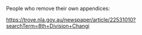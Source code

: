 
People who remove their own appendices:



https://trove.nla.gov.au/newspaper/article/22531010?searchTerm=8th+Division+Changi


